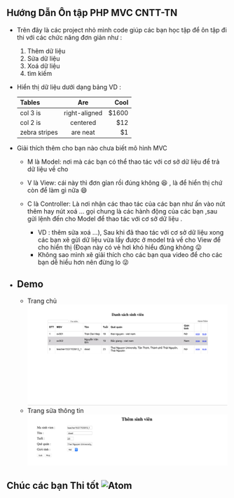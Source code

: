 ## Hướng Dẫn Ôn tập PHP MVC CNTT-TN
- Trên đây là các project nhỏ mình code giúp các bạn học tập để ôn tập đi thi với các chức năng đơn giản như :
    1. Thêm dữ liệu
    2. Sửa dữ liệu
    3. Xoá dữ liệu
    4. tìm kiếm
- Hiển thị dữ liệu dưới dạng bảng VD :

    | Tables        | Are           | Cool  |
    | ------------- |:-------------:| -----:|
    | col 3 is      | right-aligned | $1600 |
    | col 2 is      | centered      |   $12 |
    | zebra stripes | are neat      |    $1 |
 
- Giải thích thêm cho bạn nào chưa biết mô hình MVC
    * M là Model: nơi mà các bạn có thể thao tác với cơ sở dữ liệu để trả dữ liệu về cho 
         
    * V là View: cái này thì đơn gỉan rồi đúng không :laughing: , là để hiển thị chứ còn để làm gì nữa :smile:
         
    * C là Controller: Là nơi nhận các thao tác của các bạn như ấn vào nút thêm hay nút xoá ... gọi chung là các hành
    động của các bạn ,sau  gửi lệnh đến cho Model để thao tác với cơ sở dữ liệu .
        * VD : thêm sửa xoá ...), Sau khi đã thao tác với cơ sở dữ liệu 
              xong các bạn xẽ gửi dữ liệu vừa lấy được ở model trả về cho View để cho hiển thị (Đoạn này có vẻ hơi khó hiểu đùng  không 
              :stuck_out_tongue: 
        * Không sao mình xẽ giải thích cho các bạn qua video để cho các bạn dễ hiểu hơn  nên đừng lo :stuck_out_tongue_winking_eye:

  
- Demo 
    -
    - Trang chủ
    ![Atom](https://raw.githubusercontent.com/daihieptn97/On_PHP_MCV/master/image_example/Screen%20Shot%202018-12-07%20at%2019.06.45.png)
    - Trang sửa thông tin
    ![Atom](https://raw.githubusercontent.com/daihieptn97/On_PHP_MCV/master/image_example/Screen%20Shot%202018-12-07%20at%2019.07.26.png)
    
## Chúc các bạn Thi tốt ![Atom](https://i.imgur.com/RnyZZkp.gif)